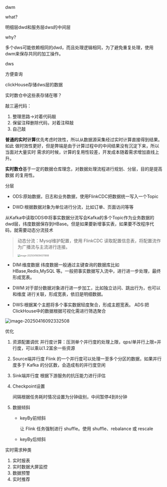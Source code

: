 dwm

what?

明细层dwd和服务层dws的中间层

why?

多个dws可能依赖相同的dwd，而且处理逻辑相同，为了避免重复处理，使用dwm来保存共同的加工操作。

dws

方便查询



clickHouse存储dws层的数据

实时数仓中这些表存储在哪？

敲三遍代码：

1. 整理思路->对着代码敲
2. 保留注释删除代码，对着注释敲
3. 自己敲



**普通的实时计算**优先考虑时效性，所以从数据源采集经过实时计算直接得到结果。如此 做时效性更好，但是弊端是由于计算过程中的中间结果没有沉淀下来，所以当面对大量实时 需求的时候，计算的复用性较差，开发成本随着需求增加直线上升。

**实时数仓**基于一定的数据仓库理念，对数据处理流程进行规划、分层，目的是提高数据 的复用性。

分层

- ODS:原始数据，日志和业务数据，使用FlinkCDC把数据统一写入一个Topic

- DWD:根据数据对象为单位进行分流，比如订单、页面访问等等

​		从Kafka中读取ODS中将事实数据分流写会Kafka的多个Topic作为业务数据的dwd层，纬度数据保存到HBase。但是如果要新增事实表，如果要不改程序代码，就需要动态分流技术

> 动态分流：Mysql维护配置，使用 FlinkCDC 读取配置信息表，将配置流作为广播流与主流进行连接。
>
> <img src="https://piggo-picture.oss-cn-hangzhou.aliyuncs.com/image-20250416094311888.png" alt="image-20250416094311888" style="zoom:50%;" />

- DIM:维度数据
  纬度数据一般通过主键查询的数据库比如 HBase,Redis,MySQL 等。一般把事实数据写入流中，进行进一步处理，最终形成宽表。

- DWM:对于部分数据对象进行进一步加工，比如独立访问、跳出行为，也可以和维度 进行关联，形成宽表，依旧是明细数据。

- DWS:根据某个主题将多个事实数据轻度聚合，形成主题宽表。 ADS:把ClickHouse中的数据根据可视化需进行筛选聚合

![image-20250416092332508](https://piggo-picture.oss-cn-hangzhou.aliyuncs.com/image-20250416092332508.png)





优化

1. 资源配置调优
   并行度计算：压测单个并行度的处理上限，qps/单并行上限=并行度，可以乘以1.2富余一些资源

2. Source端并行度
   Flink 的一个并行度可以处理一至多个分区的数据，如果并行度多于 Kafka 的分区数，会造成有的并行度空闲

3. Sink端并行度
   根据下游服务的抗压能力进行评估

4. Checkpoint设置

   间隔根据任务耗时情况设置为分钟级别，中间暂停4到8分钟

5. 数据倾斜

   - keyBy前倾斜

     让 Flink 任务强制进行 shuffle。使用 shuffle、rebalance 或 rescale

   - keyBy后倾斜





实时需求种类

1. 实时报表
2. 实时数据大屏监控
3. 数据预警
4. 实时推荐
